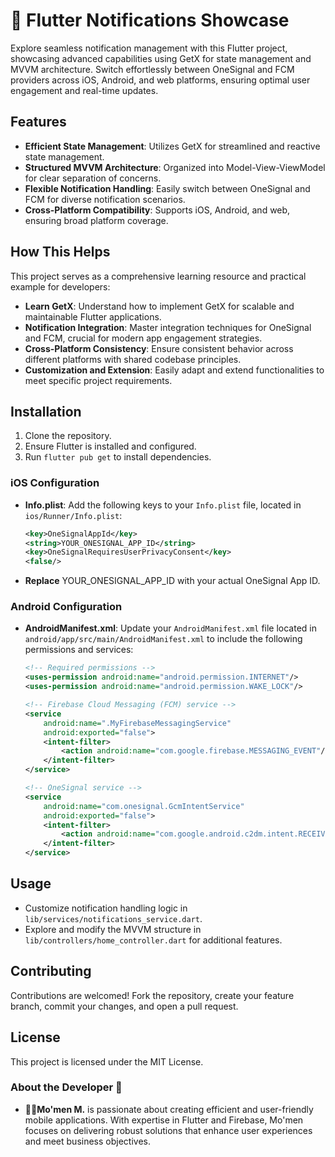 # 🚀 Flutter Notifications Showcase

Explore seamless notification management with this Flutter project, showcasing advanced capabilities using GetX for state management and MVVM architecture. Switch effortlessly between OneSignal and FCM providers across iOS, Android, and web platforms, ensuring optimal user engagement and real-time updates.

## Features

- **Efficient State Management**: Utilizes GetX for streamlined and reactive state management.
- **Structured MVVM Architecture**: Organized into Model-View-ViewModel for clear separation of concerns.
- **Flexible Notification Handling**: Easily switch between OneSignal and FCM for diverse notification scenarios.
- **Cross-Platform Compatibility**: Supports iOS, Android, and web, ensuring broad platform coverage.

## How This Helps

This project serves as a comprehensive learning resource and practical example for developers:
- **Learn GetX**: Understand how to implement GetX for scalable and maintainable Flutter applications.
- **Notification Integration**: Master integration techniques for OneSignal and FCM, crucial for modern app engagement strategies.
- **Cross-Platform Consistency**: Ensure consistent behavior across different platforms with shared codebase principles.
- **Customization and Extension**: Easily adapt and extend functionalities to meet specific project requirements.

## Installation

1. Clone the repository.
2. Ensure Flutter is installed and configured.
3. Run `flutter pub get` to install dependencies.

### iOS Configuration

- **Info.plist**:
  Add the following keys to your `Info.plist` file, located in `ios/Runner/Info.plist`:

  ```xml
  <key>OneSignalAppId</key>
  <string>YOUR_ONESIGNAL_APP_ID</string>
  <key>OneSignalRequiresUserPrivacyConsent</key>
  <false/>

- **Replace** YOUR_ONESIGNAL_APP_ID with your actual OneSignal App ID.

### Android Configuration

- **AndroidManifest.xml**:
    Update your `AndroidManifest.xml` file located in `android/app/src/main/AndroidManifest.xml` to include the following permissions and services:

    ```xml
    <!-- Required permissions -->
    <uses-permission android:name="android.permission.INTERNET"/>
    <uses-permission android:name="android.permission.WAKE_LOCK"/>

    <!-- Firebase Cloud Messaging (FCM) service -->
    <service
        android:name=".MyFirebaseMessagingService"
        android:exported="false">
        <intent-filter>
            <action android:name="com.google.firebase.MESSAGING_EVENT"/>
        </intent-filter>
    </service>

    <!-- OneSignal service -->
    <service
        android:name="com.onesignal.GcmIntentService"
        android:exported="false">
        <intent-filter>
            <action android:name="com.google.android.c2dm.intent.RECEIVE"/>
        </intent-filter>
    </service>

## Usage

- Customize notification handling logic in `lib/services/notifications_service.dart`.
- Explore and modify the MVVM structure in `lib/controllers/home_controller.dart` for additional features.

## Contributing

Contributions are welcomed! Fork the repository, create your feature branch, commit your changes, and open a pull request.

## License

This project is licensed under the MIT License.

### About the Developer 🌟

- **👨‍💻Mo'men M.** is passionate about creating efficient and user-friendly mobile applications. With expertise in Flutter and Firebase, Mo'men focuses on delivering robust solutions that enhance user experiences and meet business objectives.
